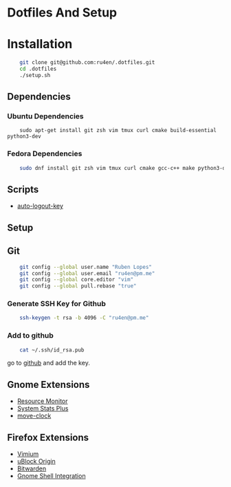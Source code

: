 #  Dotfiles And Setup

# Installation

```bash
    git clone git@github.com:ru4en/.dotfiles.git
    cd .dotfiles
    ./setup.sh
```

## Dependencies

### Ubuntu Dependencies
```
    sudo apt-get install git zsh vim tmux curl cmake build-essential python3-dev
```

### Fedora Dependencies
```bash
    sudo dnf install git zsh vim tmux curl cmake gcc-c++ make python3-devel
```

## Scripts
- [auto-logout-key](https://github.com/ru4en/.dotfiles/tree/main/scripts/auto-logout-key)

## Setup

## Git

```bash
    git config --global user.name "Ruben Lopes"
    git config --global user.email "ru4en@pm.me"
    git config --global core.editor "vim"
    git config --global pull.rebase "true"
```

### Generate SSH Key for Github

```bash
    ssh-keygen -t rsa -b 4096 -C "ru4en@pm.me"
```

### Add to github

```bash
    cat ~/.ssh/id_rsa.pub
```
go to [github](https://github.com/settings/keys) and add the key.

## Gnome Extensions

- [Resource Monitor](https://extensions.gnome.org/extension/1634/resource-monitor/)
- [System Stats Plus](https://extensions.gnome.org/extension/6502/systemstatsplus/)
- [move-clock](https://extensions.gnome.org/extension/2/move-clock/)

## Firefox Extensions
- [Vimium](https://addons.mozilla.org/en-US/firefox/addon/vimium-ff/)
- [uBlock Origin](https://addons.mozilla.org/en-US/firefox/addon/ublock-origin/)
- [Bitwarden](https://addons.mozilla.org/en-US/firefox/addon/bitwarden-password-manager/)
- [Gnome Shell Integration](https://addons.mozilla.org/en-US/firefox/addon/gnome-shell-integration/)




